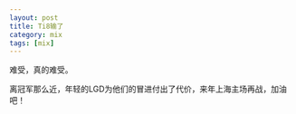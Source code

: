 ```yaml
---
layout: post
title: Ti8输了
category: mix
tags: [mix]
---
```


难受，真的难受。

离冠军那么近，年轻的LGD为他们的冒进付出了代价，来年上海主场再战，加油吧！